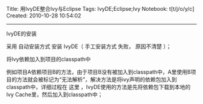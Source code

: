 Title: 用IvyDE整合Ivy与Eclipse
Tags: IvyDE;Eclipse;Ivy
Notebook: t[t/j/o/y/c]
Created: 2010-10-28 10:54:02

------

IvyDE的安装 
 
 
采用 自动安装方式 安装 IvyDE（ 手工安装方式 失败， 原因不清楚 ）； 

 
 将Ivy依赖加入到项目的classpath中 
 
 
例如项目A依赖项目B的方法，由于项目B没有被加入到classpath中，A里使用B项目的方法就会被标记为“无法解析”，解决方法是将ivy声明的依赖包加入到classpath中，详细过程在 这里 ，IvyDE使用的方法是先将依赖包下载到本地的Ivy Cache里，然后加入到classpath中；